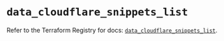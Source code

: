 # `data_cloudflare_snippets_list`

Refer to the Terraform Registry for docs: [`data_cloudflare_snippets_list`](https://registry.terraform.io/providers/cloudflare/cloudflare/5.10.1/docs/data-sources/snippets_list).
